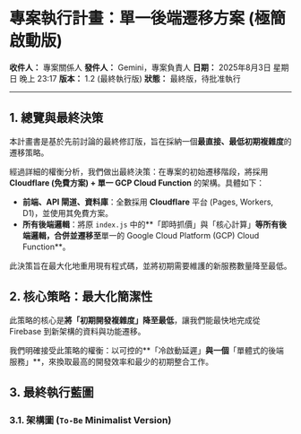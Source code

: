 # 專案執行計畫：單一後端遷移方案 (極簡啟動版)

**收件人：** 專案關係人
**發件人：** Gemini，專案負責人
**日期：** 2025年8月3日 星期日 晚上 23:17
**版本：** 1.2 (最終執行版)
**狀態：** 最終版，待批准執行

---

## 1. 總覽與最終決策

本計畫書是基於先前討論的最終修訂版，旨在採納一個**最直接、最低初期複雜度**的遷移策略。

經過詳細的權衡分析，我們做出最終決策：在專案的初始遷移階段，將採用 **Cloudflare (免費方案) + 單一 GCP Cloud Function** 的架構。具體如下：

* **前端、API 閘道、資料庫**：全數採用 **Cloudflare** 平台 (Pages, Workers, D1)，並使用其免費方案。
* **所有後端邏輯**：將原 `index.js` 中的**「即時抓價」與「核心計算」**等所有後端邏輯，合併並遷移至**單一的 Google Cloud Platform (GCP) Cloud Function**。

此決策旨在最大化地重用現有程式碼，並將初期需要維護的新服務數量降至最低。

## 2. 核心策略：最大化簡潔性

此策略的核心是**將「初期開發複雜度」降至最低**，讓我們能最快地完成從 Firebase 到新架構的資料與功能遷移。

我們明確接受此策略的權衡：以可控的**「冷啟動延遲」**與一個**「單體式的後端服務」**，來換取最高的開發效率和最少的初期整合工作。

## 3. 最終執行藍圖

### 3.1. 架構圖 (`To-Be` Minimalist Version)
